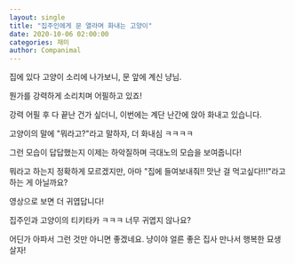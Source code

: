 ```yaml
---
layout: single
title: "집주인에게 문 열라며 화내는 고양이"
date: 2020-10-06 02:00:00
categories: 재미
author: Companimal
---
```


집에 있다 고양이 소리에 나가보니, 문 앞에 계신 냥님.

뭔가를 강력하게 소리치며 어필하고 있죠!

강력 어필 후 다 끝난 건가 싶더니, 이번에는 계단 난간에 앉아 화내고 있습니다.

고양이의 말에 "뭐라고?"라고 말하자, 더 화내심 ㅋㅋㅋㅋ

그런 모습이 답답했는지 이제는 하악질하며 극대노의 모습을 보여줍니다!

뭐라고 하는지 정확하게 모르겠지만, 아마 "집에 들여보내줘!! 맛난 걸 먹고싶다!!!"라고 하는 게 아닐까요?

영상으로 보면 더 귀엽답니다!

집주인과 고양이의 티키타카 ㅋㅋㅋ 너무 귀엽지 않나요?

어딘가 아파서 그런 것만 아니면 좋겠네요. 냥이야 얼른 좋은 집사 만나서 행복한 묘생 살자!
